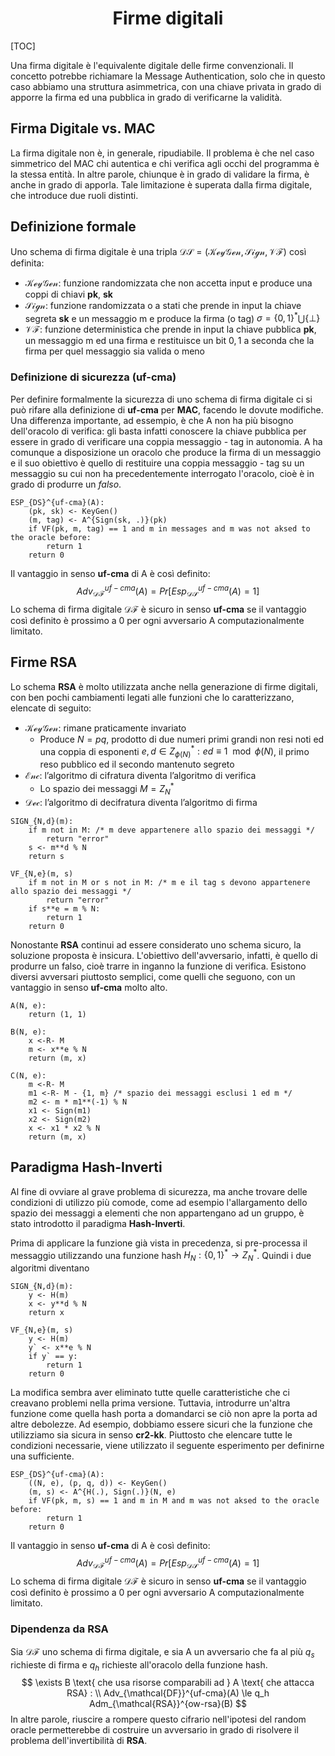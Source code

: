 <h1 style="text-align: center">Firme digitali</h1>

[TOC]

Una firma digitale è l'equivalente digitale delle firme convenzionali. Il concetto potrebbe richiamare la Message Authentication, solo che in questo caso abbiamo una struttura asimmetrica, con una chiave privata in grado di apporre la firma ed una pubblica in grado di verificarne la validità.

## Firma Digitale vs. MAC

La firma digitale non è, in generale, ripudiabile. Il problema è che nel caso simmetrico del MAC chi autentica e chi verifica agli occhi del programma è la stessa entità. In altre parole, chiunque è in grado di validare la firma, è anche in grado di apporla. Tale limitazione è superata dalla firma digitale, che introduce due ruoli distinti.

## Definizione formale

Uno schema di firma digitale è una tripla $\mathcal{DS}=(\mathcal{KeyGen}, \mathcal{Sign}, \mathcal{VF})$ così definita:

- $\mathcal{KeyGen}$: funzione randomizzata che non accetta input e produce una coppi di chiavi **pk**, **sk**
- $\mathcal{Sign}$: funzione randomizzata o a stati che prende in input la chiave segreta **sk** e un messaggio m e produce la firma (o tag) $\sigma = \{0,1\}^* \bigcup \{\bot\}$
- $\mathcal{VF}$: funzione deterministica che prende in input la chiave pubblica **pk**, un messaggio m ed una firma e restituisce un bit $0, 1$ a seconda che la firma per quel messaggio sia valida o meno

### Definizione di sicurezza (uf-cma)

Per definire formalmente la sicurezza di uno schema di firma digitale ci si può rifare alla definizione di **uf-cma** per **MAC**, facendo le dovute modifiche.
Una differenza importante, ad essempio, è che A non ha più bisogno dell'oracolo di verifica: gli basta infatti conoscere la chiave pubblica per essere in grado di verificare una coppia messaggio - tag in autonomia. 
A ha comunque a disposizione un oracolo che produce la firma di un messaggio e il suo obiettivo è quello di restituire una coppia messaggio - tag su un messaggio su cui non ha precedentemente interrogato l'oracolo, cioè è in grado di produrre un *falso*.

```pseudocode
ESP_{DS}^{uf-cma}(A):
	(pk, sk) <- KeyGen()
	(m, tag) <- A^{Sign(sk, .)}(pk)
	if VF(pk, m, tag) == 1 and m in messages and m was not aksed to the oracle before:
		return 1
	return 0
```

Il vantaggio in senso **uf-cma** di A è così definito:
$$
Adv_{\mathcal{DF}}^{uf-cma}(A) = Pr[Esp_{\mathcal{DS}}^{uf-cma}(A) = 1]
$$
Lo schema di firma digitale $\mathcal{DF}$ è sicuro in senso **uf-cma** se il vantaggio così definito è prossimo a 0 per ogni avversario A computazionalmente limitato.

## Firme RSA

Lo schema **RSA** è molto utilizzata anche nella generazione di firme digitali, con ben pochi cambiamenti legati alle funzioni che lo caratterizzano, elencate di seguito:

- $\mathcal{KeyGen}$: rimane praticamente invariato
  - Produce $N = pq$, prodotto di due numeri primi grandi non resi noti ed una coppia di esponenti $e, d \in Z_{\phi(N)}^*: ed \equiv 1 \mod \phi(N)$, il primo reso pubblico ed il secondo mantenuto segreto
- $\mathcal{Enc}$: l’algoritmo di cifratura diventa l’algoritmo di verifica
  - Lo spazio dei messaggi $M = Z_N^*$
- $\mathcal{Dec}$: l’algoritmo di decifratura diventa l’algoritmo di firma

```pseudocode
SIGN_{N,d}(m):
	if m not in M: /* m deve appartenere allo spazio dei messaggi */
		return "error"
	s <- m**d % N
	return s

VF_{N,e}(m, s)
	if m not in M or s not in M: /* m e il tag s devono appartenere allo spazio dei messaggi */
		return "error"
	if s**e = m % N:
		return 1
	return 0
```

Nonostante **RSA** continui ad essere considerato uno schema sicuro, la soluzione proposta è insicura. L'obiettivo dell'avversario, infatti, è quello di produrre un falso, cioè trarre in inganno la funzione di verifica. Esistono diversi avversari piuttosto semplici, come quelli che seguono, con un vantaggio in senso **uf-cma** molto alto.

```pseudocode
A(N, e):
	return (1, 1)
	
B(N, e):
	x <-R- M
	m <- x**e % N
	return (m, x)

C(N, e):
	m <-R- M
	m1 <-R- M - {1, m} /* spazio dei messaggi esclusi 1 ed m */
	m2 <- m * m1**(-1) % N
	x1 <- Sign(m1)
	x2 <- Sign(m2)
	x <- x1 * x2 % N
	return (m, x)
```

## Paradigma Hash-Inverti

Al fine di ovviare al grave problema di sicurezza, ma anche trovare delle condizioni di utilizzo più comode, come ad esempio l'allargamento dello spazio dei messaggi a elementi che non appartengano ad un gruppo, è stato introdotto il paradigma **Hash-Inverti**.

Prima di applicare la funzione già vista in precedenza, si pre-processa il messaggio utilizzando una funzione hash $H_N: \{0, 1\}^* \rightarrow Z_N^*$. Quindi i due algoritmi diventano 

```pseudocode
SIGN_{N,d}(m):
	y <- H(m)
	x <- y**d % N
	return x

VF_{N,e}(m, s)
	y <- H(m)
	y` <- x**e % N
	if y` == y:
		return 1
	return 0
```

La modifica sembra aver eliminato tutte quelle caratteristiche che ci creavano problemi nella prima versione. Tuttavia, introdurre un'altra funzione come quella hash porta a domandarci se ciò non apre la porta ad altre debolezze. Ad esempio, dobbiamo essere sicuri che la funzione che utilizziamo sia sicura in senso **cr2-kk**. Piuttosto che elencare tutte le condizioni necessarie, viene utilizzato il seguente esperimento per definirne una sufficiente.

```pseudocode
ESP_{DS}^{uf-cma}(A):
	((N, e), (p, q, d)) <- KeyGen()
	(m, s) <- A^{H(.), Sign(.)}(N, e)
	if VF(pk, m, s) == 1 and m in M and m was not aksed to the oracle before:
		return 1
	return 0
```

Il vantaggio in senso **uf-cma** di A è così definito:
$$
Adv_{\mathcal{DF}}^{uf-cma}(A) = Pr[Esp_{\mathcal{DS}}^{uf-cma}(A) = 1]
$$
Lo schema di firma digitale $\mathcal{DF}$ è sicuro in senso **uf-cma** se il vantaggio così definito è prossimo a 0 per ogni avversario A computazionalmente limitato.

### Dipendenza da **RSA**

Sia $\mathcal{DF}$ uno schema di firma digitale, e sia A un avversario che fa al più $q_s$ richieste di firma e $q_h$ richieste all'oracolo della funzione hash.
$$
\exists B \text{ che usa risorse comparabili ad } A \text{ che attacca RSA} : \\
Adv_{\mathcal{DF}}^{uf-cma}(A) \le q_h Adm_{\mathcal{RSA}}^{ow-rsa}(B)
$$
In altre parole, riuscire a rompere questo cifrario nell'ipotesi del random oracle permetterebbe di costruire un avversario in grado di risolvere il problema dell'invertibilità di **RSA**.
